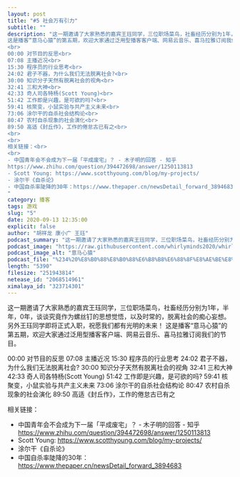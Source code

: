 ```yaml
---
layout: post
title: "#5 社会万有引力"
subtitle: ""
description: "这一期邀请了大家熟悉的嘉宾王珏同学，三位职场菜鸟，社畜经历分别为1年，半年，0年，谈谈究竟作为螺丝钉的思想觉悟，以及时常的，脱离社会的痴心妄想。另外王珏同学即将正式入职，祝愿我们都有光明的未来！<br>
这是播客“意马心猿”的第五期，欢迎大家通过泛用型播客客户端、网易云音乐、喜马拉雅订阅我们的节目。<br>
<br>
00:00 对节目的反思<br>
07:08 主播近况<br>
15:30 程序员的行业思考<br>
24:02 君子不器，为什么我们无法脱离社会?<br>
30:00 知识分子天然有脱离社会的视角<br>
32:41 三和大神<br>
42:33 奇人司各特杨(Scott Young)<br>
51:42 工作即是兴趣，是可欲的吗?<br>
59:41 核聚变，小鼠实验与共产主义未来<br>
73:06 涂尔干的自杀社会结构论<br>
80:47 农村自杀现象的社会演化<br>
89:50 高适《封丘作》，工作的倦怠古已有之<br>
<br>
<br>
相关链接：<br>
<br>
- 中国青年会不会成为下一届「平成废宅」？ - 木子明的回答 - 知乎
https://www.zhihu.com/question/394472698/answer/1250113813
- Scott Young: https://www.scotthyoung.com/blog/my-projects/ 
- 涂尔干《自杀论》
- 中国自杀率陡降的30年：https://www.thepaper.cn/newsDetail_forward_3894683
"
category: 播客
tags: 游戏
slug: "5"
date: 2020-09-13 12:35:00 
explicit: false
author: "胡祥龙 康小广 王珏"
podcast_summary: "这一期邀请了大家熟悉的嘉宾王珏同学，三位职场菜鸟，社畜经历分别为1年，半年，0年，谈谈究竟作为螺丝钉的思想觉悟，以及时常的，脱离社会的痴心妄想。另外王珏同学即将正式入职，祝愿我们都有光明的未来！"
podcast_image: "https://raw.githubusercontent.com/whirlyminds2020/whirlyminds2020.github.io/master/assets/images/logo.png"
podcast_image_alt: "意马心猿"
podcast_file: "%234%20%E8%B0%88%E8%B0%88%E6%B8%B8%E6%88%8F%E8%AE%BE%E8%AE%A1%E4%B9%8B%E8%A7%A3%E5%AF%86%E7%AF%87.mp3"
length: "5390"
filesize: "251943814"
netease_id: "2068514961"
ximalaya_id: "323714301"
---
```


这一期邀请了大家熟悉的嘉宾王珏同学，三位职场菜鸟，社畜经历分别为1年，半年，0年，谈谈究竟作为螺丝钉的思想觉悟，以及时常的，脱离社会的痴心妄想。另外王珏同学即将正式入职，祝愿我们都有光明的未来！
这是播客“意马心猿”的第五期，欢迎大家通过泛用型播客客户端、网易云音乐、喜马拉雅订阅我们的节目。

00:00 对节目的反思
07:08 主播近况
15:30 程序员的行业思考
24:02 君子不器，为什么我们无法脱离社会?
30:00 知识分子天然有脱离社会的视角
32:41 三和大神
42:33 奇人司各特杨(Scott Young)
51:42 工作即是兴趣，是可欲的吗?
59:41 核聚变，小鼠实验与共产主义未来
73:06 涂尔干的自杀社会结构论
80:47 农村自杀现象的社会演化
89:50 高适《封丘作》，工作的倦怠古已有之


相关链接：

- 中国青年会不会成为下一届「平成废宅」？ - 木子明的回答 - 知乎
https://www.zhihu.com/question/394472698/answer/1250113813
- Scott Young: https://www.scotthyoung.com/blog/my-projects/ 
- 涂尔干《自杀论》
- 中国自杀率陡降的30年：https://www.thepaper.cn/newsDetail_forward_3894683
